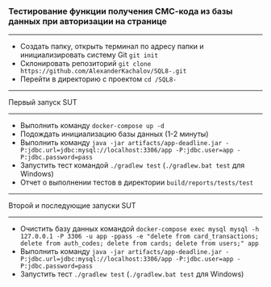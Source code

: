
### Тестирование функции получения СМС-кода из базы данных при авторизации на странице

---
* Создать папку, открыть терминал по адресу папки и инициализировать систему Git `git init`
* Склонировать репозиторий `git clone https://github.com/AlexanderKachalov/SQL8-.git`
* Перейти в директорию с проектом `cd /SQL8-`
***
Первый запуск SUT
***
* Выполнить команду `docker-compose up -d`
* Подождать инициализацию базы данных (1-2 минуты)
* Выполнить команду `java -jar artifacts/app-deadline.jar -P:jdbc.url=jdbc:mysql://localhost:3306/app -P:jdbc.user=app -P:jdbc.password=pass`
* Запустить тест командой `./gradlew test` (`./gradlew.bat test` для Windows)
* Отчет о выполнении тестов в директории `build/reports/tests/test`
***
Второй и последующие запуски SUT
***
* Очистить базу данных командой `docker-compose exec mysql mysql -h 127.0.0.1 -P 3306 -u app -ppass -e "delete from card_transactions; delete from auth_codes; delete from cards; delete from users;" app`
* Выполнить команду `java -jar artifacts/app-deadline.jar -P:jdbc.url=jdbc:mysql://localhost:3306/app -P:jdbc.user=app -P:jdbc.password=pass`
* Запустить тест `./gradlew test` (`./gradlew.bat test` для Windows)

